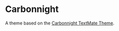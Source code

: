 # Carbonnight

A theme based on the [Carbonnight TextMate Theme](http://colorsublime.com/theme/Carbonnight).

